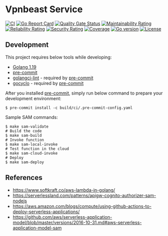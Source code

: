 # Vpnbeast Service
[![CI](https://github.com/thevpnbeast/vpnbeast-service/workflows/CI/badge.svg?event=push)](https://github.com/thevpnbeast/vpnbeast-service/actions?query=workflow%3ACI)
[![Go Report Card](https://goreportcard.com/badge/github.com/thevpnbeast/vpnbeast-service)](https://goreportcard.com/report/github.com/thevpnbeast/vpnbeast-service)
[![Quality Gate Status](https://sonarcloud.io/api/project_badges/measure?project=thevpnbeast_vpnbeast-service&metric=alert_status)](https://sonarcloud.io/summary/new_code?id=thevpnbeast_vpnbeast-service)
[![Maintainability Rating](https://sonarcloud.io/api/project_badges/measure?project=thevpnbeast_vpnbeast-service&metric=sqale_rating)](https://sonarcloud.io/summary/new_code?id=thevpnbeast_vpnbeast-service)
[![Reliability Rating](https://sonarcloud.io/api/project_badges/measure?project=thevpnbeast_vpnbeast-service&metric=reliability_rating)](https://sonarcloud.io/summary/new_code?id=thevpnbeast_vpnbeast-service)
[![Security Rating](https://sonarcloud.io/api/project_badges/measure?project=thevpnbeast_vpnbeast-service&metric=security_rating)](https://sonarcloud.io/summary/new_code?id=thevpnbeast_vpnbeast-service)
[![Coverage](https://sonarcloud.io/api/project_badges/measure?project=thevpnbeast_vpnbeast-service&metric=coverage)](https://sonarcloud.io/summary/new_code?id=thevpnbeast_vpnbeast-service)
[![Go version](https://img.shields.io/github/go-mod/go-version/thevpnbeast/vpnbeast-service)](https://github.com/thevpnbeast/vpnbeast-service)
[![License](https://img.shields.io/badge/License-Apache%202.0-blue.svg)](https://opensource.org/licenses/Apache-2.0)

## Development
This project requires below tools while developing:
- [Golang 1.19](https://golang.org/doc/go1.19)
- [pre-commit](https://pre-commit.com/)
- [golangci-lint](https://golangci-lint.run/usage/install/) - required by [pre-commit](https://pre-commit.com/)
- [gocyclo](https://github.com/fzipp/gocyclo) - required by [pre-commit](https://pre-commit.com/)

After you installed [pre-commit](https://pre-commit.com/), simply run below command to prepare your development environment:
```shell
$ pre-commit install -c build/ci/.pre-commit-config.yaml
```

Sample SAM commands:
```shell
$ make sam-validate
# Build the code
$ make sam-build
# Invoke function
$ make sam-local-invoke
# Test function in the cloud
$ make sam-cloud-invoke
# Deploy
$ make sam-deploy
```

## References
- https://www.softkraft.co/aws-lambda-in-golang/
- https://serverlessland.com/patterns/apigw-cognito-authorizer-sam-nodejs
- https://aws.amazon.com/blogs/compute/using-github-actions-to-deploy-serverless-applications/
- https://github.com/aws/serverless-application-model/blob/master/versions/2016-10-31.md#aws-serverless-application-model-sam

